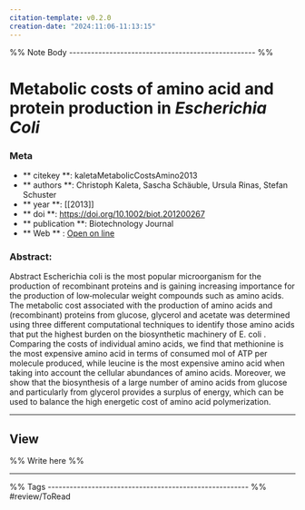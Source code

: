```yaml
---
citation-template: v0.2.0
creation-date: "2024:11:06-11:13:15"
---
```


%% Note Body --------------------------------------------------- %%
# Metabolic costs of amino acid and protein production in <i>Escherichia Coli</i>

### Meta
- ** citekey **: kaletaMetabolicCostsAmino2013
- ** authors **: Christoph Kaleta, Sascha Schäuble, Ursula Rinas, Stefan Schuster
- ** year **: [[2013]]
- ** doi **: https://doi.org/10.1002/biot.201200267
- ** publication **: Biotechnology Journal
- ** Web ** : [Open on line](https://onlinelibrary.wiley.com/doi/10.1002/biot.201200267)


### Abstract:
Abstract Escherichia coli is the most popular microorganism for the production of recombinant proteins and is gaining increasing importance for the production of low‐molecular weight compounds such as amino acids. The metabolic cost associated with the production of amino acids and (recombinant) proteins from glucose, glycerol and acetate was determined using three different computational techniques to identify those amino acids that put the highest burden on the biosynthetic machinery of E. coli . Comparing the costs of individual amino acids, we find that methionine is the most expensive amino acid in terms of consumed mol of ATP per molecule produced, while leucine is the most expensive amino acid when taking into account the cellular abundances of amino acids. Moreover, we show that the biosynthesis of a large number of amino acids from glucose and particularly from glycerol provides a surplus of energy, which can be used to balance the high energetic cost of amino acid polymerization.

___

## View

%% Write here %%





___
%% Tags  ------------------------------------------------------- %%
#review/ToRead

